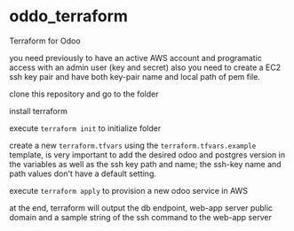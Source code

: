 # oddo_terraform
Terraform for Odoo

you need previously to have an active AWS account and programatic access with an admin user (key and secret) also you need to create a EC2 ssh key pair and have both key-pair name and local path of pem file.

clone this repository and go to the folder

install terraform

execute `terraform init` to initialize folder

create a new `terraform.tfvars` using the `terraform.tfvars.example` template, is very important to add the desired odoo and postgres version in the variables as well as the ssh key path and name; the ssh-key name and path values don't have a default setting. 

execute `terraform apply` to provision a new odoo service in AWS 

at the end, terraform will output the db endpoint, web-app server public domain and a sample string of the ssh command to the web-app server

